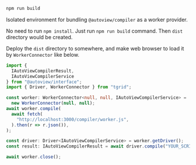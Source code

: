 ```bash
npm run build
```

Isolated environment for bundling `@autoview/compiler` as a worker provider.

No need to run `npm install`. Just run `npm run build` command. Then `dist` directory would be created.

Deploy the `dist` directory to somewhere, and make web browser to load it by `WorkerConnector` like below.

```typescript
import { 
  IAutoViewCompilerResult,
  IAutoViewCompilerService
} from "@autoview/interface";
import { Driver, WorkerConnector } from "tgrid";

const worker: WorkerConnector<null, null, IAutoViewCompilerService> =
  new WorkerConnector(null, null);
await worker.compile(
  await fetch(
    "http://localhost:3000/compiler/worker.js",
  ).then(r => r.json()),
);

const driver: Driver<IAutoViewCompilerService> = worker.getDriver();
const result: IAutoViewCompilerResult = await driver.compile("YOUR_SCRIPT");

await worker.close();
```